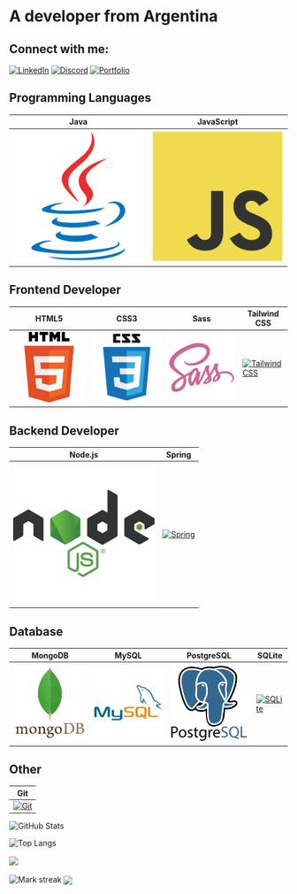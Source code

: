 # A developer from Argentina

## Connect with me:

[![LinkedIn](https://www.vectorlogo.zone/logos/linkedin/linkedin-icon.svg)](https://www.linkedin.com/in/ghioldieduardo/) [![Discord](https://www.vectorlogo.zone/logos/discordapp/discordapp-icon.svg)](#) [![Portfolio](https://www.vectorlogo.zone/logos/google_chrome/google_chrome-icon.svg)](#)


## Programming Languages

| Java | JavaScript |
|------|------------|
| [![Java](https://raw.githubusercontent.com/devicons/devicon/master/icons/java/java-original.svg)](https://www.java.com) | [![JavaScript](https://raw.githubusercontent.com/devicons/devicon/master/icons/javascript/javascript-original.svg)](https://developer.mozilla.org/en-US/docs/Web/JavaScript) |

## Frontend Developer

| HTML5 | CSS3 | Sass | Tailwind CSS |
|-------|------|------|--------------|
| [![HTML5](https://raw.githubusercontent.com/devicons/devicon/master/icons/html5/html5-original-wordmark.svg)](https://www.w3.org/html/) | [![CSS3](https://raw.githubusercontent.com/devicons/devicon/master/icons/css3/css3-original-wordmark.svg)](https://www.w3schools.com/css/) | [![Sass](https://raw.githubusercontent.com/devicons/devicon/master/icons/sass/sass-original.svg)](https://sass-lang.com) | [![Tailwind CSS](https://www.vectorlogo.zone/logos/tailwindcss/tailwindcss-icon.svg)](https://tailwindcss.com/) |

## Backend Developer

| Node.js | Spring |
|---------|--------|
| [![Node.js](https://raw.githubusercontent.com/devicons/devicon/master/icons/nodejs/nodejs-original-wordmark.svg)](https://nodejs.org) | [![Spring](https://www.vectorlogo.zone/logos/springio/springio-icon.svg)](https://spring.io/) |

## Database

| MongoDB | MySQL | PostgreSQL | SQLite |
|---------|-------|------------|--------|
| [![MongoDB](https://raw.githubusercontent.com/devicons/devicon/master/icons/mongodb/mongodb-original-wordmark.svg)](https://www.mongodb.com/) | [![MySQL](https://raw.githubusercontent.com/devicons/devicon/master/icons/mysql/mysql-original-wordmark.svg)](https://www.mysql.com/) | [![PostgreSQL](https://raw.githubusercontent.com/devicons/devicon/master/icons/postgresql/postgresql-original-wordmark.svg)](https://www.postgresql.org) | [![SQLite](https://www.vectorlogo.zone/logos/sqlite/sqlite-icon.svg)](https://www.sqlite.org/) |

## Other

| Git |
|-----|
| [![Git](https://www.vectorlogo.zone/logos/git-scm/git-scm-icon.svg)](https://git-scm.com/) |

![GitHub Stats](https://github-readme-stats.vercel.app/api?username=EdGhioldi&show_icons=true&hide_title=true&hide_rank=true&hide=prs,issues,contribs&theme=dark&custom_title=GitHub%20Stats&include_all_commits=true&count_private=true&line_height=24&hide_border=true&bg_color=00000000)

![Top Langs](https://github-readme-stats.vercel.app/api/top-langs/?username=EdGhioldi&layout=compact&theme=dark&hide_border=true&bg_color=00000000)

<img align="center" src="https://github-readme-stats.vercel.app/api?username=EdGhioldi&theme=dark&show_icons=true&count_private=true" />
<br></br>
<img title="🔥 Get streak stats for your profile at git.io/streak-stats" alt="Mark streak" src="https://github-readme-streak-stats.herokuapp.com/?user=EdGhioldi&theme=dark&hide_border=false" />

<img align="center" src="https://github-readme-stats.anuraghazra1.vercel.app/api/top-langs/?username=EdGhioldi&theme=dark&hide_border=false&no-bg=true&no-frame=true&langs_count=10"/>

